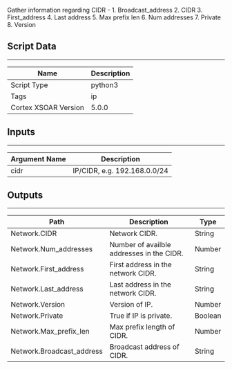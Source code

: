 Gather information regarding CIDR -
    1. Broadcast_address
    2. CIDR
    3. First_address
    4. Last address
    5. Max prefix len
    6. Num addresses
    7. Private
    8. Version

## Script Data

---

| **Name** | **Description** |
| --- | --- |
| Script Type | python3 |
| Tags | ip |
| Cortex XSOAR Version | 5.0.0 |

## Inputs

---

| **Argument Name** | **Description** |
| --- | --- |
| cidr | IP/CIDR, e.g. 192.168.0.0/24 |

## Outputs

---

| **Path** | **Description** | **Type** |
| --- | --- | --- |
| Network.CIDR | Network CIDR. | String |
| Network.Num_addresses | Number of availble addresses in the CIDR. | Number |
| Network.First_address | First address in the network CIDR. | String |
| Network.Last_address | Last address in the network CIDR. | String |
| Network.Version | Version of IP. | Number |
| Network.Private | True if IP is private. | Boolean |
| Network.Max_prefix_len | Max prefix length of CIDR. | Number |
| Network.Broadcast_address | Broadcast address of CIDR. | String |
